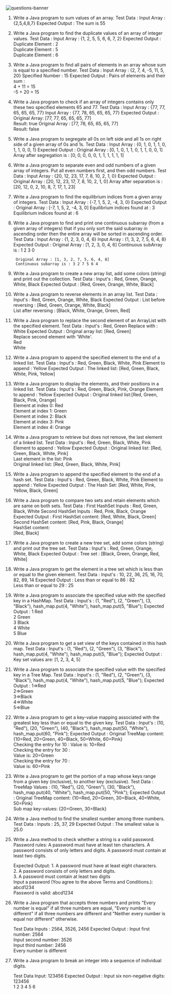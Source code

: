 ![questions-banner](https://user-images.githubusercontent.com/16836599/49394245-5e3ce800-f759-11e8-9a88-a4853a998d67.png)

1. Write a Java program to sum values of an array.
    Test Data : 
        Input Array : {2,5,4,8,7}
    Expected Output : 
        The sum is 55

2. Write a Java program to find the duplicate values of an array of integer values.
    Test Data :
        Input Array : {1, 2, 5, 5, 6, 6, 7, 2}
    Expected Output : 
        Duplicate Element : 2                                                                                         
        Duplicate Element : 5                                                                                         
        Duplicate Element : 6

3. Write a Java program to find all pairs of elements in an array whose sum is equal to a specified number.
    Test Data :
        Input Array : {2, 7, 4, -5, 11, 5, 20}
        Specified Number : 15
    Expected Output : 
        Pairs of elements and their sum :                                                                             
        4 + 11 = 15                                                                                                
        -5 + 20 = 15
        
4. Write a Java program to check if an array of integers contains only these two specified elements 65 and 77.
    Test Data :
        Input Array : {77, 77, 65, 65, 65, 77}
        Input Array : {77, 78, 65, 65, 65, 77}
    Expected Output : 
        Original Array: [77, 77, 65, 65, 65, 77]                               
        Result: true
        Original Array : [77, 78, 65, 65, 65, 77]                               
        Result: false


5. Write a Java program to segregate all 0s on left side and all 1s on right side of a given array of 0s and 1s.
    Test Data :
        Input Array : {0, 1, 0, 1, 1, 0, 1, 1, 0, 0, 1}
    Expected Output : 
        Original Array : [0, 1, 0, 1, 1, 0, 1, 1, 0, 0, 1]
        Array after segregation is : [0, 0, 0, 0, 0, 1, 1, 1, 1, 1, 1]

6. Write a Java program to separate even and odd numbers of a given array of integers. Put all even numbers first, and 
then odd numbers.
    Test Data :
        Input Array : {20, 12, 23, 17, 7, 8, 10, 2, 1, 0}
    Expected Output : 
        Original Array : [20, 12, 23, 17, 7, 8, 10, 2, 1, 0]
        Array after separation is : [20, 12, 0, 2, 10, 8, 7, 17, 1, 23]

7. Write a Java program to find the equilibrium indices from a given array of integers.
    Test Data :
        Input Array : {-7, 1, 5, 2, -4, 3, 0}
    Expected Output : 
        Original Array : [-7, 1, 5, 2, -4, 3, 0]
        Equilibrium indices found at : 3
        Equilibrium indices found at : 6

8. Write a Java program to find and print one continuous subarray (from a given array of integers) that if you only 
sort the said subarray in ascending order then the entire array will be sorted in ascending order.
    Test Data :
        Input Array : {1, 2, 3, 0, 4, 6}
        Input Array : {1, 3, 2, 7, 5, 6, 4, 8}
    Expected Output : 
        Original Array : [1, 2, 3, 0, 4, 6]
        Continuous subArray is : 1 2 3 0 
        
        Original Array : [1, 3, 2, 7, 5, 6, 4, 8]
        Continuous subarray is : 3 2 7 5 6 4 

9. Write a Java program to create a new array list, add some colors (string) and print out the collection.
    Test Data :
        Input's : Red, Green, Orange, White, Black
    Expected Output : 
        [Red, Green, Orange, White, Black]

10. Write a Java program to reverse elements in an array list.
    Test Data :
        Input's : Red, Green, Orange, White, Black
    Expected Output : 
        List before reversing : [Red, Green, Orange, White, Black]                                     
        List after reversing : [Black, White, Orange, Green, Red]

11. Write a Java program to replace the second element of an ArrayList with the specified element.
    Test Data :
        Input's : Red, Green
        Replace with : White
    Expected Output : 
        Original array list: [Red, Green]                                      
        Replace second element with 'White'.                                   
        Red                                                                    
        White
        
12. Write a Java program to append the specified element to the end of a linked list.
    Test Data :
        Input's : Red, Green, Black, White, Pink
        Element to append : Yellow
    Expected Output : 
        The linked list: [Red, Green, Black, White, Pink, Yellow]

13. Write a Java program to display the elements, and their positions in a linked list. 
    Test Data :
        Input's : Red, Green, Black, Pink, Orange
        Element to append : Yellow
    Expected Output : 
        Original linked list:[Red, Green, Black, Pink, Orange]                 
        Element at index 0: Red                                                
        Element at index 1: Green                                              
        Element at index 2: Black                                              
        Element at index 3: Pink                                               
        Element at index 4: Orange

14. Write a Java program to retrieve but does not remove, the last element of a linked list.
    Test Data :
        Input's : Red, Green, Black, White, Pink
        Element to append : Yellow
    Expected Output : 
        Original linked list: [Red, Green, Black, White, Pink]                 
        Last element in the list: Pink                                         
        Original linked list: [Red, Green, Black, White, Pink]

15. Write a Java program to append the specified element to the end of a hash set.
    Test Data :
        Input's : Red, Green, Black, White, Pink
        Element to append : Yellow
    Expected Output : 
        The Hash Set: [Red, White, Pink, Yellow, Black, Green]

16. Write a Java program to compare two sets and retain elements which are same on both sets.
    Test Data :
        First HashSet Inputs : Red, Green, Black, White
        Second HashSet Inputs : Red, Pink, Black, Orange
    Expected Output : 
        First HashSet content: [Red, White, Black, Green]                      
        Second HashSet content: [Red, Pink, Black, Orange]                     
        HashSet content:                                                       
        [Red, Black]

17. Write a Java program to create a new tree set, add some colors (string) and print out the tree set.
    Test Data :
        Input's : Red, Green, Orange, White, Black
    Expected Output : 
        Tree set : [Black, Green, Orange, Red, White]

18. Write a Java program to get the element in a tree set which is less than or equal to the given element.
    Test Data :
        Input's : 10, 22, 36, 25, 16, 70, 82, 89, 14
    Expected Output : 
        Less than or equal to 86 : 82                                          
        Less than or equal to 29 : 25

19. Write a Java program to associate the specified value with the specified key in a HashMap.
    Test Data :
        Input's : (1, "Red"), (2, "Green"), (3, "Black"), hash_map.put(4, "White"), hash_map.put(5, "Blue");
    Expected Output : 
        1 Red                                                                  
        2 Green                                                                
        3 Black                                                                
        4 White                                                                
        5 Blue

20. Write a Java program to get a set view of the keys contained in this hash map.
    Test Data :
        Input's : (1, "Red"), (2, "Green"), (3, "Black"), hash_map.put(4, "White"), hash_map.put(5, "Blue");
    Expected Output : 
        Key set values are: [1, 2, 3, 4, 5]

21. Write a Java program to associate the specified value with the specified key in a Tree Map.
    Test Data :
        Input's : (1, "Red"), (2, "Green"), (3, "Black"), hash_map.put(4, "White"), hash_map.put(5, "Blue");
    Expected Output : 
        1=>Red                                                                 
        2=>Green                                                               
        3=>Black                                                               
        4=>White                                                               
        5=>Blue

22. Write a Java program to get a key-value mapping associated with the greatest key less than or equal to the given key.
    Test Data :
        Input's : (10, "Red"), (20, "Green"), (40, "Black"), hash_map.put(50, "White"), hash_map.put(60, "Pink");
    Expected Output : 
        Original TreeMap content: {10=Red, 20=Green, 40=Black, 50=White, 60=Pink}                                                                      
        Checking the entry for 10 :
        Value is: 10=Red                                                       
        Checking the entry for 30 :                                             
        Value is: 20=Green                                                     
        Checking the entry for 70 :                                             
        Value is: 60=Pink

23. Write a Java program to get the portion of a map whose keys range from a given key (inclusive), to another key (exclusive).
    Test Data :
        TreeMap Values : (10, "Red"), (20, "Green"), (30, "Black"), hash_map.put(40, "White"), hash_map.put(50, "Pink");
    Expected Output : 
        Original TreeMap content: {10=Red, 20=Green, 30=Black, 40=White, 50=Pink}                                                                      
        Sub map key-values: {20=Green, 30=Black}
        
24. Write a Java method to find the smallest number among three numbers.
    Test Data :
        Inputs : 25, 37, 29
    Expected Output : 
        The smallest value is 25.0

25. Write a Java method to check whether a string is a valid password.
    Password rules:
        A password must have at least ten characters.
        A password consists of only letters and digits.
        A password must contain at least two digits.
    
    Expected Output:
        1. A password must have at least eight characters.                                             
        2. A password consists of only letters and digits.                                         
        3. A password must contain at least two digits                                        
        Input a password (You agree to the above Terms and Conditions.): abcd1234           
        Password is valid: abcd1234 

26. Write a Java program that accepts three numbers and prints "Every number is equal" if all three numbers are equal, 
"Every number is different" if all three numbers are different and "Neither every number is equal nor different" otherwise.

    Test Data
        Inputs : 2564, 3526, 2456
    Expected Output :
        Input first number: 2564                                                                                      
        Input second number: 3526                                                                                     
        Input third number: 2456                                                                                      
        Every number is different

27. Write a Java program to break an integer into a sequence of individual digits.
    
    Test Data
        Input: 123456
    Expected Output :
        Input six non-negative digits: 123456                                                                         
        1 2 3 4 5 6
